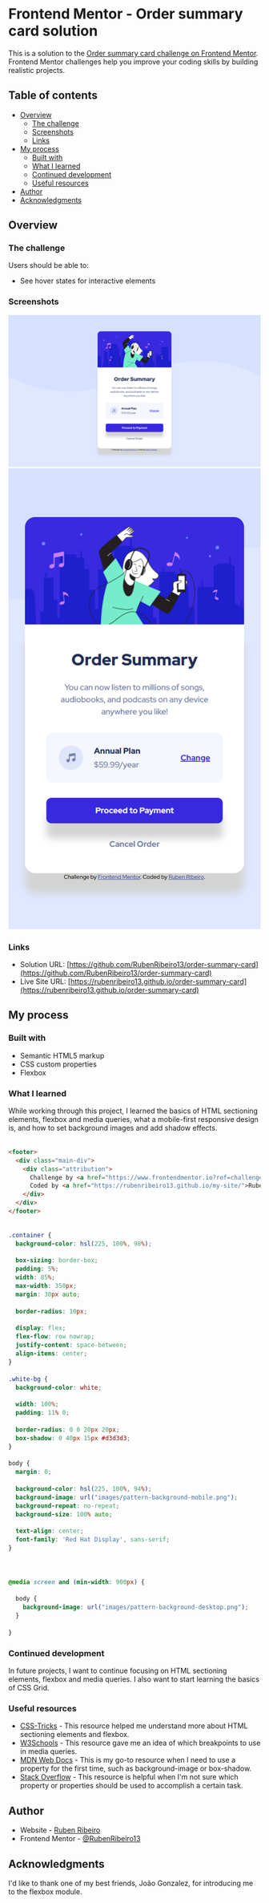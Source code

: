 # Frontend Mentor - Order summary card solution

This is a solution to the [Order summary card challenge on Frontend Mentor](https://www.frontendmentor.io/challenges/order-summary-component-QlPmajDUj). Frontend Mentor challenges help you improve your coding skills by building realistic projects. 

## Table of contents

- [Overview](#overview)
  - [The challenge](#the-challenge)
  - [Screenshots](#screenshots)
  - [Links](#links)
- [My process](#my-process)
  - [Built with](#built-with)
  - [What I learned](#what-i-learned)
  - [Continued development](#continued-development)
  - [Useful resources](#useful-resources)
- [Author](#author)
- [Acknowledgments](#acknowledgments)

## Overview

### The challenge

Users should be able to:

- See hover states for interactive elements

### Screenshots

![](screenshots/screenshot-desktop.png)
![](screenshots/screenshot-mobile.png)

### Links

- Solution URL: [https://github.com/RubenRibeiro13/order-summary-card](https://github.com/RubenRibeiro13/order-summary-card)
- Live Site URL: [https://rubenribeiro13.github.io/order-summary-card](https://rubenribeiro13.github.io/order-summary-card)

## My process

### Built with

- Semantic HTML5 markup
- CSS custom properties
- Flexbox

### What I learned

While working through this project, I learned the basics of HTML sectioning elements, flexbox and media queries, what a mobile-first responsive design is, and how to set background images and add shadow effects.

```html

<footer>
  <div class="main-div">
    <div class="attribution">
      Challenge by <a href="https://www.frontendmentor.io?ref=challenge" target="_blank">Frontend Mentor</a>.
      Coded by <a href="https://rubenribeiro13.github.io/my-site/">Ruben Ribeiro</a>.
    </div>
  </div>
</footer>

```

```css

.container {
  background-color: hsl(225, 100%, 98%);

  box-sizing: border-box;
  padding: 5%;
  width: 85%;
  max-width: 350px;
  margin: 30px auto;

  border-radius: 10px;

  display: flex;
  flex-flow: row nowrap;
  justify-content: space-between;
  align-items: center;
}

.white-bg {
  background-color: white;

  width: 100%;
  padding: 11% 0;

  border-radius: 0 0 20px 20px;
  box-shadow: 0 40px 15px #d3d3d3;
}

body {
  margin: 0;

  background-color: hsl(225, 100%, 94%);
  background-image: url("images/pattern-background-mobile.png");
  background-repeat: no-repeat;
  background-size: 100% auto;

  text-align: center;
  font-family: 'Red Hat Display', sans-serif;
}



@media screen and (min-width: 900px) {

  body {
    background-image: url("images/pattern-background-desktop.png");
  }

}

```

### Continued development

In future projects, I want to continue focusing on HTML sectioning elements, flexbox and media queries. I also want to start learning the basics of CSS Grid.

### Useful resources

- [CSS-Tricks](https://css-tricks.com) - This resource helped me understand more about HTML sectioning elements and flexbox.
- [W3Schools](https://www.w3schools.com) - This resource gave me an idea of which breakpoints to use in media queries.
- [MDN Web Docs](https://developer.mozilla.org) - This is my go-to resource when I need to use a property for the first time, such as background-image or box-shadow.
- [Stack Overflow](https://stackoverflow.com) - This resource is helpful when I'm not sure which property or properties should be used to accomplish a certain task.

## Author

- Website - [Ruben Ribeiro](https://rubenribeiro13.github.io/my-site)
- Frontend Mentor - [@RubenRibeiro13](https://www.frontendmentor.io/profile/RubenRibeiro13)

## Acknowledgments

I'd like to thank one of my best friends, João Gonzalez, for introducing me to the flexbox module.
